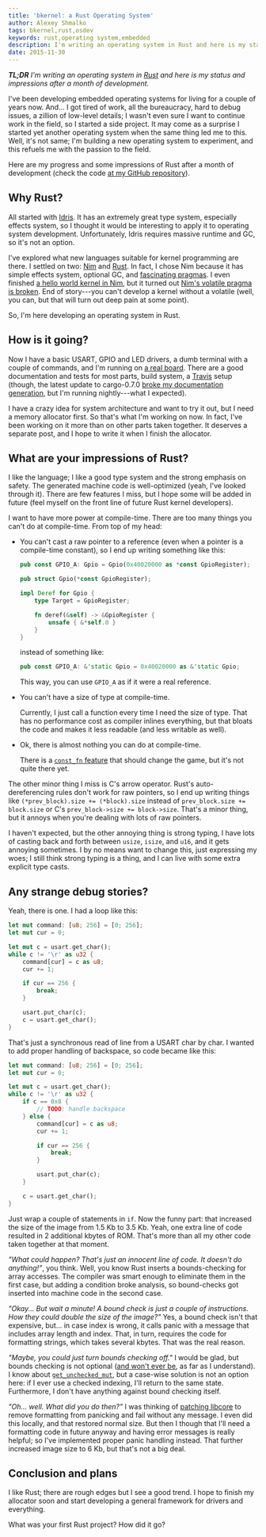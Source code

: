 ```yaml
---
title: 'bkernel: a Rust Operating System'
author: Alexey Shmalko
tags: bkernel,rust,osdev
keywords: rust,operating system,embedded
description: I'm writing an operating system in Rust and here is my status and impressions after a month of development.
date: 2015-11-30
---
```


_**TL;DR** I'm writing an operating system in [Rust](https://www.rust-lang.org/) and here is my status and impressions after a month of development._

I've been developing embedded operating systems for living for a couple of years now. And... I got tired of work, all the bureaucracy, hard to debug issues, a zillion of low-level details; I wasn't even sure I want to continue work in the field, so I started a side project. It may come as a surprise I started yet another operating system when the same thing led me to this. Well, it's not same; I'm building a new operating system to experiment, and this refuels me with the passion to the field.

Here are my progress and some impressions of Rust after a month of development (check the code [at my GitHub repository](https://github.com/rasendubi/bkernel)).

<!--more-->

## Why Rust?

All started with [Idris](http://www.idris-lang.org/). It has an extremely great type system, especially effects system, so I thought it would be interesting to apply it to operating system development. Unfortunately, Idris requires massive runtime and GC, so it's not an option.

I've explored what new languages suitable for kernel programming are there. I settled on two: [Nim](http://nim-lang.org/) and [Rust](https://www.rust-lang.org/). In fact, I chose Nim because it has simple effects system, optional GC, and [fascinating pragmas](http://nim-lang.org/docs/manual.html#pragmas). I even finished [a hello world kernel in Nim](https://github.com/rasendubi/bkernel/commit/bb8079a5990f0762c0d16b1726a5a1d25b05de0a), but it turned out [Nim's volatile pragma is broken](https://github.com/nim-lang/Nim/issues/3382). End of story---you can't develop a kernel without a volatile (well, you can, but that will turn out deep pain at some point).

So, I'm here developing an operating system in Rust.

## How is it going?

Now I have a basic USART, GPIO and LED drivers, a dumb terminal with a couple of commands, and I'm running on [a real board](http://www.st.com/web/catalog/tools/FM116/SC959/SS1532/PF252419?sc=internet/evalboard/product/252419.jsp). There are a good documentation and tests for most parts, build system, a [Travis](https://travis-ci.org/) setup (though, the latest update to cargo-0.7.0 [broke my documentation generation](https://github.com/rust-lang/cargo/issues/2175), but I'm running nightly---what I expected).

I have a crazy idea for system architecture and want to try it out, but I need a memory allocator first. So that's what I'm working on now. In fact, I've been working on it more than on other parts taken together. It deserves a separate post, and I hope to write it when I finish the allocator.

## What are your impressions of Rust?

I like the language; I like a good type system and the strong emphasis on safety. The generated machine code is well-optimized (yeah, I've looked through it). There are few features I miss, but I hope some will be added in future (feel myself on the front line of future Rust kernel developers).

I want to have more power at compile-time. There are too many things you can't do at compile-time. From top of my head:

- You can't cast a raw pointer to a reference (even when a pointer is a compile-time constant), so I end up writing something like this:

  ```rust
  pub const GPIO_A: Gpio = Gpio(0x40020000 as *const GpioRegister);

  pub struct Gpio(*const GpioRegister);

  impl Deref for Gpio {
      type Target = GpioRegister;

      fn deref(&self) -> &GpioRegister {
          unsafe { &*self.0 }
      }
  }
  ```

  instead of something like:

  ```rust
  pub const GPIO_A: &'static Gpio = 0x40020000 as &'static Gpio;
  ```

  This way, you can use `GPIO_A` as if it were a real reference.

- You can't have a size of type at compile-time.

  Currently, I just call a function every time I need the size of type. That has no performance cost as compiler inlines everything, but that bloats the code and makes it less readable (and less writable as well).

- Ok, there is almost nothing you can do at compile-time.

  There is a [`const_fn` feature](https://github.com/rust-lang/rfcs/blob/master/text/0911-const-fn.md) that should change the game, but it's not quite there yet.

The other minor thing I miss is C's arrow operator. Rust's auto-dereferencing rules don't work for raw pointers, so I end up writing things like `(*prev_block).size += (*block).size` instead of `prev_block.size += block.size` or C's `prev_block->size += block->size`. That's a minor thing, but it annoys when you're dealing with lots of raw pointers.

I haven't expected, but the other annoying thing is strong typing, I have lots of casting back and forth between `usize`, `isize`, and `u16`, and it gets annoying sometimes. I by no means want to change this, just expressing my woes; I still think strong typing is a thing, and I can live with some extra explicit type casts.

## Any strange debug stories?

Yeah, there is one. I had a loop like this:

```rust
let mut command: [u8; 256] = [0; 256];
let mut cur = 0;

let mut c = usart.get_char();
while c != '\r' as u32 {
    command[cur] = c as u8;
    cur += 1;

    if cur == 256 {
        break;
    }

    usart.put_char(c);
    c = usart.get_char();
}
```

That's just a synchronous read of line from a USART char by char. I wanted to add proper handling of backspace, so code became like this:

```rust
let mut command: [u8; 256] = [0; 256];
let mut cur = 0;

let mut c = usart.get_char();
while c != '\r' as u32 {
    if c == 0x8 {
        // TODO: handle backspace
    } else {
        command[cur] = c as u8;
        cur += 1;

        if cur == 256 {
            break;
        }

        usart.put_char(c);
    }

    c = usart.get_char();
}
```

Just wrap a couple of statements in `if`. Now the funny part: that increased the size of the image from 1.5 Kb to 3.5 Kb. Yeah, one extra line of code resulted in 2 additional kbytes of ROM. That's more than all my other code taken together at that moment.

_"What could happen? That's just an innocent line of code. It doesn't do anything!"_, you think. Well, you know Rust inserts a bounds-checking for array accesses. The compiler was smart enough to eliminate them in the first case, but adding a condition broke analysis, so bound-checks got inserted into machine code in the second case.

_"Okay... But wait a minute! A bound check is just a couple of instructions. How they could double the size of the image?"_ Yes, a bound check isn't that expensive, but... in case index is wrong, it calls panic with a message that includes array length and index. That, in turn, requires the code for formatting strings, which takes several kbytes. That was the real reason.

_"Maybe, you could just turn bounds checking off."_ I would be glad, but bounds checking is not optional ([and won't ever be](http://thread.gmane.org/gmane.comp.lang.rust.devel/9133/), as far as I understand). I know about [`get_unchecked_mut`](https://doc.rust-lang.org/std/primitive.slice.html#method.get_unchecked_mut), but a case-wise solution is not an option here: if I ever use a checked indexing, I'll return to the same state. Furthermore, I don't have anything against bound checking itself.

_"Oh... well. What did you do then?"_ I was thinking of [patching libcore](https://internals.rust-lang.org/t/disabling-panic-handling/1834/7) to remove formatting from panicking and fail without any message. I even did this locally, and that restored normal size. But then I though that I'll need a formatting code in future anyway and having error messages is really helpful; so I've implemented proper panic handling instead. That further increased image size to 6 Kb, but that's not a big deal.

## Conclusion and plans

I like Rust; there are rough edges but I see a good trend. I hope to finish my allocator soon and start developing a general framework for drivers and everything.

What was your first Rust project? How did it go?
